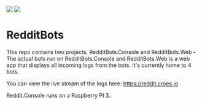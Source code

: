 ![](https://github.com/Marcel0024/RedditBots/workflows/build/badge.svg)
![](https://dev.azure.com/marcelcroes24/RedditBots/_apis/build/status/docker%20build)


# RedditBots
This repo contains two projects. RedditBots.Console and RedditBots.Web - The actual bots run on RedditBots.Console and RedditBots.Web is a web app that displays all incoming logs from the bots. It's currently home to 4 bots.

You can view the live stream of the logs here: https://reddit.croes.io

Reddit.Console runs on a Raspberry PI 3..
